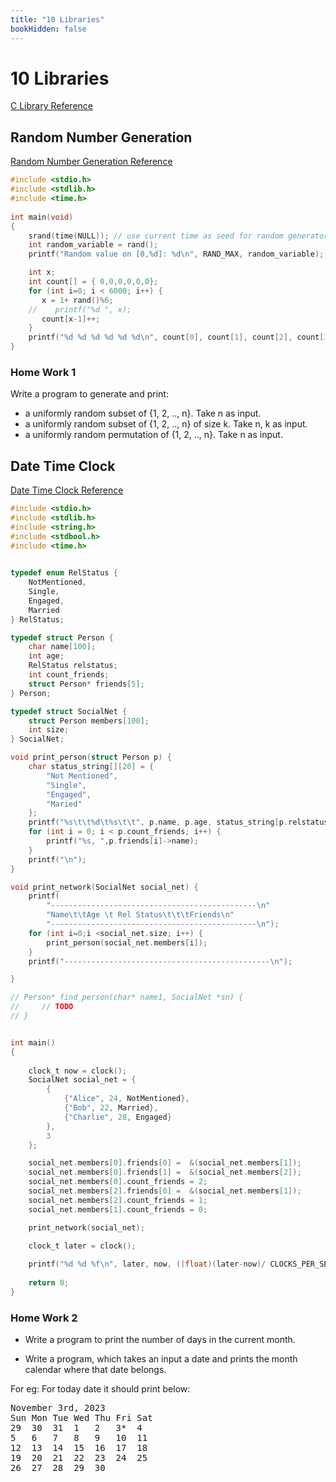 ```yaml
---
title: "10 Libraries"
bookHidden: false
---
```


# 10 Libraries

[C Library Reference](https://cpro-iiit.github.io/c_lib_ref/)

## Random Number Generation

[Random Number Generation Reference](https://en.cppreference.com/w/c/numeric/random)

```c
#include <stdio.h>
#include <stdlib.h>
#include <time.h>
 
int main(void)
{
    srand(time(NULL)); // use current time as seed for random generator
    int random_variable = rand();
    printf("Random value on [0,%d]: %d\n", RAND_MAX, random_variable);

    int x;
    int count[] = { 0,0,0,0,0,0};
    for (int i=0; i < 6000; i++) {
       x = 1+ rand()%6;
    //    printf("%d ", x); 
       count[x-1]++;
    }
    printf("%d %d %d %d %d %d\n", count[0], count[1], count[2], count[3], count[4], count[5]);
}
```

### Home Work 1

Write a program to generate and  print:

- a uniformly random subset of {1, 2, .., n}. Take n as input.
- a uniformly random subset of {1, 2, .., n} of size k. Take n, k as input.
- a uniformly random permutation of {1, 2, .., n}. Take n as input.

## Date Time Clock

[Date Time Clock Reference](https://en.cppreference.com/w/c/chrono)

```c
#include <stdio.h>
#include <stdlib.h>
#include <string.h>
#include <stdbool.h>
#include <time.h>
 

typedef enum RelStatus {
    NotMentioned,
    Single,
    Engaged,
    Married
} RelStatus;

typedef struct Person {
    char name[100];
    int age;
    RelStatus relstatus;
    int count_friends;
    struct Person* friends[5];
} Person;

typedef struct SocialNet {
    struct Person members[100];
    int size;
} SocialNet;

void print_person(struct Person p) {
    char status_string[][20] = {
        "Not Mentioned",
        "Single",
        "Engaged",
        "Maried"
    };
    printf("%s\t\t%d\t%s\t\t", p.name, p.age, status_string[p.relstatus]);
    for (int i = 0; i < p.count_friends; i++) {
        printf("%s, ",p.friends[i]->name);
    }
    printf("\n");
}

void print_network(SocialNet social_net) {
    printf(
        "----------------------------------------------\n"
        "Name\t\tAge \t Rel Status\t\t\tFriends\n"
        "----------------------------------------------\n");
    for (int i=0;i <social_net.size; i++) {
        print_person(social_net.members[i]);
    }
    printf("----------------------------------------------\n");

}

// Person* find_person(char* name1, SocialNet *sn) {
//     // TODO
// }


int main()
{
    
    clock_t now = clock();
    SocialNet social_net = {
        {
            {"Alice", 24, NotMentioned},
            {"Bob", 22, Married},
            {"Charlie", 28, Engaged}
        },
        3
    };

    social_net.members[0].friends[0] =  &(social_net.members[1]);
    social_net.members[0].friends[1] =  &(social_net.members[2]);
    social_net.members[0].count_friends = 2;
    social_net.members[2].friends[0] =  &(social_net.members[1]);
    social_net.members[2].count_friends = 1;
    social_net.members[1].count_friends = 0;

    print_network(social_net);

    clock_t later = clock();
 
    printf("%d %d %f\n", later, now, ((float)(later-now)/ CLOCKS_PER_SEC));
 
    return 0;
}
```

### Home Work 2

- Write a program to print the number of days in the current month.

- Write a program, which takes an input a date and prints the month calendar where that date belongs. 

For eg: For today date it should print below:

<pre>
November 3rd, 2023
Sun Mon Tue Wed Thu Fri Sat  
29  30  31  1   2   3*  4  
5   6   7   8   9   10  11  
12  13  14  15  16  17  18  
19  20  21  22  23  24  25  
26  27  28  29  30  
</pre>


